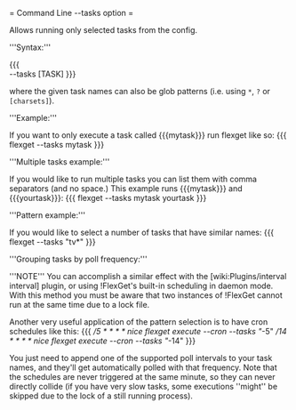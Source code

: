 = Command Line --tasks option =

Allows running only selected tasks from the config.

'''Syntax:'''

{{{        
--tasks <TASK> [TASK]
}}}

where the given task names can also be glob patterns (i.e. using `*`, `?` or `[charsets]`).


'''Example:'''

If you want to only execute a task called {{{mytask}}} run flexget like so:
{{{
flexget --tasks mytask
}}}

'''Multiple tasks example:'''

If you would like to run multiple tasks you can list them with comma separators (and no space.) This example runs {{{mytask}}} and {{{yourtask}}}:
{{{
flexget --tasks mytask yourtask
}}}

'''Pattern example:'''

If you would like to select a number of tasks that have similar names:
{{{
flexget --tasks "tv*"
}}}


'''Grouping tasks by poll frequency:'''

'''NOTE''' You can accomplish a similar effect with the [wiki:Plugins/interval interval] plugin, or using !FlexGet's built-in scheduling in daemon mode. With this method you must be aware that two instances of !FlexGet cannot run at the same time due to a lock file.

Another very useful application of the pattern selection is to have cron schedules like this:
{{{
*/5     * * * *         nice flexget execute --cron --tasks "*-5"
*/14    * * * *         nice flexget execute --cron --tasks "*-14"
}}}

You just need to append one of the supported poll intervals to your task names, and they'll get  automatically polled with that frequency. Note that the schedules are never triggered at the same minute, so they can never directly collide (if you have very slow tasks, some executions ''might'' be skipped due to the lock of a still running process).